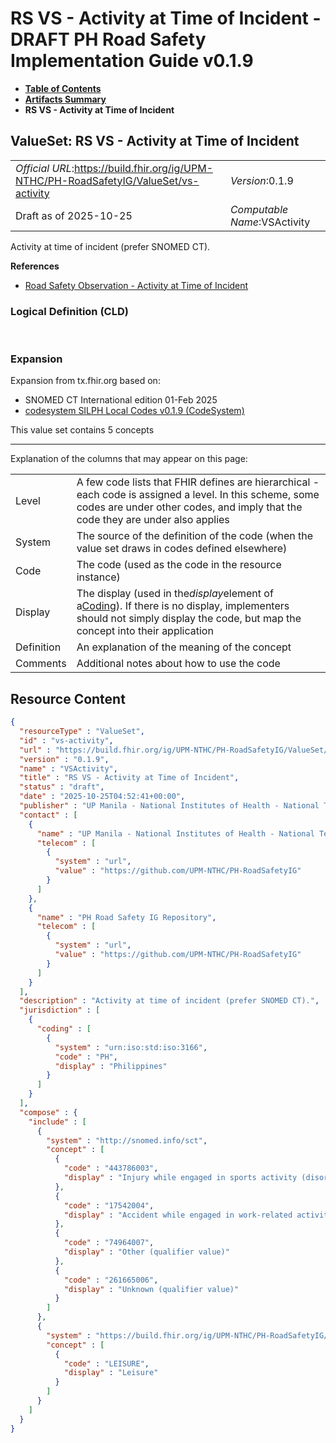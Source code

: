 # RS VS - Activity at Time of Incident - DRAFT PH Road Safety Implementation Guide v0.1.9

* [**Table of Contents**](toc.md)
* [**Artifacts Summary**](artifacts.md)
* **RS VS - Activity at Time of Incident**

## ValueSet: RS VS - Activity at Time of Incident 

| | |
| :--- | :--- |
| *Official URL*:https://build.fhir.org/ig/UPM-NTHC/PH-RoadSafetyIG/ValueSet/vs-activity | *Version*:0.1.9 |
| Draft as of 2025-10-25 | *Computable Name*:VSActivity |

 
Activity at time of incident (prefer SNOMED CT). 

 **References** 

* [Road Safety Observation - Activity at Time of Incident](StructureDefinition-rs-observation-activity-at-incident.md)

### Logical Definition (CLD)

 

### Expansion

Expansion from tx.fhir.org based on:

* SNOMED CT International edition 01-Feb 2025
* [codesystem SILPH Local Codes v0.1.9 (CodeSystem)](CodeSystem-cs-silph.md)

This value set contains 5 concepts

-------

 Explanation of the columns that may appear on this page: 

| | |
| :--- | :--- |
| Level | A few code lists that FHIR defines are hierarchical - each code is assigned a level. In this scheme, some codes are under other codes, and imply that the code they are under also applies |
| System | The source of the definition of the code (when the value set draws in codes defined elsewhere) |
| Code | The code (used as the code in the resource instance) |
| Display | The display (used in the*display*element of a[Coding](http://hl7.org/fhir/R4/datatypes.html#Coding)). If there is no display, implementers should not simply display the code, but map the concept into their application |
| Definition | An explanation of the meaning of the concept |
| Comments | Additional notes about how to use the code |



## Resource Content

```json
{
  "resourceType" : "ValueSet",
  "id" : "vs-activity",
  "url" : "https://build.fhir.org/ig/UPM-NTHC/PH-RoadSafetyIG/ValueSet/vs-activity",
  "version" : "0.1.9",
  "name" : "VSActivity",
  "title" : "RS VS - Activity at Time of Incident",
  "status" : "draft",
  "date" : "2025-10-25T04:52:41+00:00",
  "publisher" : "UP Manila - National Institutes of Health - National Telehealth Center",
  "contact" : [
    {
      "name" : "UP Manila - National Institutes of Health - National Telehealth Center",
      "telecom" : [
        {
          "system" : "url",
          "value" : "https://github.com/UPM-NTHC/PH-RoadSafetyIG"
        }
      ]
    },
    {
      "name" : "PH Road Safety IG Repository",
      "telecom" : [
        {
          "system" : "url",
          "value" : "https://github.com/UPM-NTHC/PH-RoadSafetyIG"
        }
      ]
    }
  ],
  "description" : "Activity at time of incident (prefer SNOMED CT).",
  "jurisdiction" : [
    {
      "coding" : [
        {
          "system" : "urn:iso:std:iso:3166",
          "code" : "PH",
          "display" : "Philippines"
        }
      ]
    }
  ],
  "compose" : {
    "include" : [
      {
        "system" : "http://snomed.info/sct",
        "concept" : [
          {
            "code" : "443786003",
            "display" : "Injury while engaged in sports activity (disorder)"
          },
          {
            "code" : "17542004",
            "display" : "Accident while engaged in work-related activity (event)"
          },
          {
            "code" : "74964007",
            "display" : "Other (qualifier value)"
          },
          {
            "code" : "261665006",
            "display" : "Unknown (qualifier value)"
          }
        ]
      },
      {
        "system" : "https://build.fhir.org/ig/UPM-NTHC/PH-RoadSafetyIG/CodeSystem/cs-silph",
        "concept" : [
          {
            "code" : "LEISURE",
            "display" : "Leisure"
          }
        ]
      }
    ]
  }
}

```
